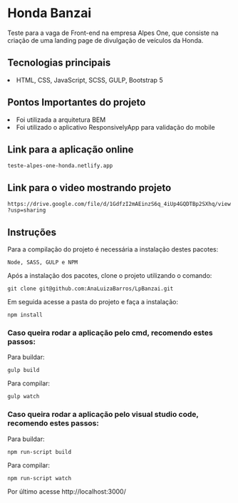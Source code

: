 # Honda Banzai 

Teste para a vaga de Front-end na empresa Alpes One, que consiste na criação de uma landing page de divulgação de veículos da Honda.


## Tecnologias principais

<li>HTML, CSS, JavaScript, SCSS, GULP, Bootstrap 5</li>

## Pontos Importantes do projeto

<li>Foi utilizada a arquitetura BEM</li>
<li>Foi utilizado o aplicativo ResponsivelyApp para validação do mobile </li>

## Link para a aplicação online

`teste-alpes-one-honda.netlify.app`

## Link para o video mostrando projeto

`https://drive.google.com/file/d/1GdfzI2mAEinzS6q_4iUp4GQDTBp2SXhq/view?usp=sharing`

## Instruções

Para a compilação do projeto é necessária a instalação destes pacotes:

`Node, SASS, GULP e NPM`

Após a instalação dos pacotes, clone o projeto utilizando o comando:

`git clone git@github.com:AnaLuizaBarros/LpBanzai.git`

Em seguida acesse a pasta do projeto e faça a instalação:

`npm install`

### Caso queira rodar a aplicação pelo cmd, recomendo estes passos: 

Para buildar:

`gulp build`

Para compilar:

`gulp watch`

### Caso queira rodar a aplicação pelo visual studio code, recomendo estes passos: 

Para buildar:

`npm run-script build`

Para compilar:

`npm run-script watch`

Por último acesse http://localhost:3000/ 

